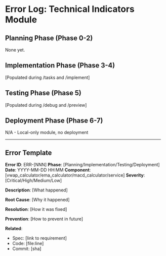 # Error Log: Technical Indicators Module

## Planning Phase (Phase 0-2)
None yet.

## Implementation Phase (Phase 3-4)
[Populated during /tasks and /implement]

## Testing Phase (Phase 5)
[Populated during /debug and /preview]

## Deployment Phase (Phase 6-7)
N/A - Local-only module, no deployment

---

## Error Template

**Error ID**: ERR-[NNN]
**Phase**: [Planning/Implementation/Testing/Deployment]
**Date**: YYYY-MM-DD HH:MM
**Component**: [vwap_calculator/ema_calculator/macd_calculator/service]
**Severity**: [Critical/High/Medium/Low]

**Description**:
[What happened]

**Root Cause**:
[Why it happened]

**Resolution**:
[How it was fixed]

**Prevention**:
[How to prevent in future]

**Related**:
- Spec: [link to requirement]
- Code: [file:line]
- Commit: [sha]
